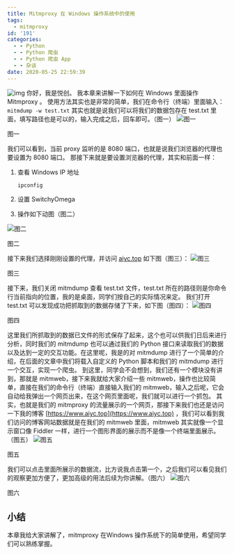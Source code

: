```yaml
---
title: Mitmproxy 在 Windows 操作系统中的使用
tags:
  - mitmproxy
id: '191'
categories:
  - - Python
  - - Python 爬虫
  - - Python 爬虫 App
  - - 杂谈
date: 2020-05-25 22:59:39
---
```


![img](https://images-aiyc-1301641396.cos.ap-guangzhou.myqcloud.com/20200525225709.jpg) 你好，我是悦创。 我本章来讲解一下如何在 Windows 里面操作 Mitmproxy 。 使用方法其实也是非常的简单，我们在命令行（终端）里面输入：`mitmdump -w test.txt` 其实也就是说我们可以将我们的数据包存在 test.txt 里面，填写路径也是可以的，输入完成之后，回车即可。（图一） ![图一](https://images-aiyc-1301641396.cos.ap-guangzhou.myqcloud.com/20200525225716)

图一

我们可以看到，当前 proxy 监听的是 8080 端口，也就是说我们浏览器的代理也要设置为 8080 端口。 那接下来就是要设置浏览器的代理，其实和前面一样：

1.  查看 Windows IP 地址
    
    ```cmd
    ipconfig
    ```
    
2.  设置 SwitchyOmega
    
3.  操作如下动图（图二）
    

![图二](https://images-aiyc-1301641396.cos.ap-guangzhou.myqcloud.com/20200525225735)

图二

接下来我们选择刚刚设置的代理，并访问 [aiyc.top](aiyc.top) 如下图（图三）： ![图三](https://images-aiyc-1301641396.cos.ap-guangzhou.myqcloud.com/20200525225806)

图三

接下来，我们关闭 mitmdump 查看 test.txt 文件，test.txt 所在的路径则是你命令行当前指向的位置，我的是桌面，同学们按自己的实际情况来定。 我们打开 test.txt 可以发现成功把抓取到的数据存储了下来，如下图（图四）： ![图四](https://images-aiyc-1301641396.cos.ap-guangzhou.myqcloud.com/20200525225817)

图四

这里我们所抓取到的数据已文件的形式保存了起来，这个也可以供我们日后来进行分析，同时我们的 mitmdump 也可以通过我们的 Python 接口来读取我们的数据以及达到一定的交互功能。在这里呢，我是的对 mitmdump 进行了一个简单的介绍，在后面的文章中我们将载入自定义的 Python 脚本和我们的 mitmdump 进行一个交互，实现一个爬虫。 到这里，同学会不会想到，我们还有一个模块没有讲到，那就是 mitmweb，接下来我就给大家介绍一些 mitmweb，操作也比较简单，直接在我们的命令行（终端）直接输入我们的 mitmweb，输入之后呢，它会自动给我弹出一个网页出来，在这个网页里面呢，我们就可以进行一个抓包。 其实，也就是我们的 mitmproxy 的流量展示的一个网页，那接下来我们也还是访问一下我的博客 [https://www.aiyc.top](https://www.aiyc.top) ，我们可以看到我们访问的博客网站数据就是在我们的 mitmweb 里面，mitmweb 其实就像一个显示窗口像 Fiddler 一样，进行一个图形界面的展示而不是像一个终端里面展示。（图五） ![图五](https://images-aiyc-1301641396.cos.ap-guangzhou.myqcloud.com/20200525225829)

图五

我们可以点击里面所展示的数据流，比方说我点击第一个，之后我们可以看见我们的观察更加方便了，更加高级的用法后续为你讲解。（图六） ![图六](https://images-aiyc-1301641396.cos.ap-guangzhou.myqcloud.com/20200525225906)

图六

## 小结

本章我给大家讲解了，mitmproxy 在Windows 操作系统下的简单使用，希望同学们可以熟练掌握。